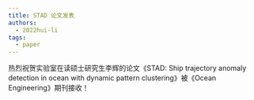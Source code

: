 ```yaml
---
title: STAD 论文发表
authors:
  - 2022hui-li
tags:
  - paper
---
```


热烈祝贺实验室在读硕士研究生李辉的论文《STAD: Ship trajectory anomaly detection in ocean with dynamic pattern clustering》被《Ocean Engineering》期刊接收！